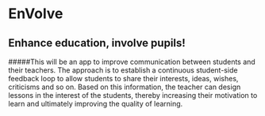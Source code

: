 # EnVolve
## Enhance education, involve pupils! 

#####This will be an app to improve communication between students and their teachers. The approach is to establish a continuous student-side feedback loop to allow students to share their interests, ideas, wishes, criticisms and so on. Based on this information, the teacher can design lessons in the interest of the students, thereby increasing their motivation to learn and ultimately improving the quality of learning.
